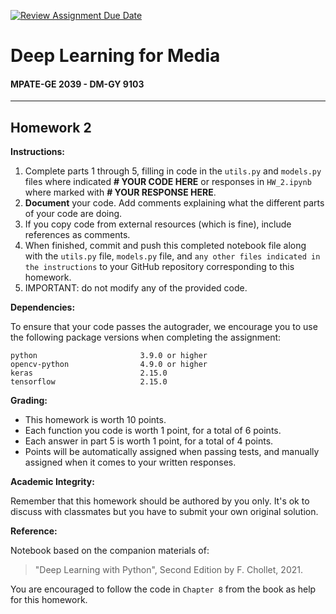 [![Review Assignment Due Date](https://classroom.github.com/assets/deadline-readme-button-24ddc0f5d75046c5622901739e7c5dd533143b0c8e959d652212380cedb1ea36.svg)](https://classroom.github.com/a/6AGknCR4)
# Deep Learning for Media 
#### MPATE-GE 2039 - DM-GY 9103 

---

## Homework 2 

**Instructions:**

1. Complete parts 1 through 5, filling in code in the `utils.py` and `models.py` files where indicated **# YOUR CODE HERE** or responses in `HW_2.ipynb` where marked with **# YOUR RESPONSE HERE**.
2. **Document** your code. Add comments explaining what the different parts of your code are doing. 
3. If you copy code from external resources (which is fine), include references as comments.
4. When finished, commit and push this completed notebook file along with the `utils.py` file, `models.py` file, and `any other files indicated in the instructions` to your GitHub repository corresponding to this homework.
5. IMPORTANT: do not modify any of the provided code.

**Dependencies:**

To ensure that your code passes the autograder, we encourage you to use the following package versions when completing the assignment:

```
python                       3.9.0 or higher
opencv-python                4.9.0 or higher
keras                        2.15.0
tensorflow                   2.15.0
```

**Grading:** 

- This homework is worth 10 points.
- Each function you code is worth 1 point, for a total of 6 points. 
- Each answer in part 5 is worth 1 point, for a total of 4 points.
- Points will be automatically assigned when passing tests, and manually assigned when it comes to your written responses.

**Academic Integrity:**

Remember that this homework should be authored by you only. It's ok to discuss with classmates but you have to submit your own original solution.

**Reference:**

Notebook based on the companion materials of: 

<blockquote>
"Deep Learning with Python", Second Edition by  F. Chollet, 2021.
</blockquote>

You are encouraged to follow the code in `Chapter 8` from the book as help for this homework.
